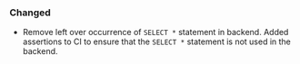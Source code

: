 ### Changed
- Remove left over occurrence of `SELECT *` statement in backend. Added assertions to CI to ensure that the `SELECT *` statement is not used in the backend.
